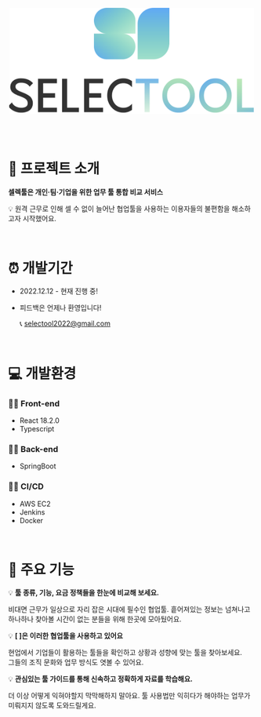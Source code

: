 
<p align="center"><img src="./README.assets/selectool_LOGO.png" href="https://www.selectool.info/" width="500"/></p>



<br /><br />


# 🐸 프로젝트 소개

**셀렉툴은 개인·팀·기업을 위한 업무 툴 통합 비교 서비스**

💡 원격 근무로 인해 셀 수 없이 늘어난 협업툴을 사용하는 이용자들의 불편함을 해소하고자 시작했어요.


<br />

# ⏰ 개발기간

- 2022.12.12 - 현재 진행 중!

- 피드백은 언제나 환영입니다!

  📞 selectool2022@gmail.com


<br />

# 💻 개발환경

### **👨‍💻 Front-end**

- React 18.2.0
- Typescript

### **👨‍💻 Back-end**

- SpringBoot

### **👩‍💻 CI/CD**

- AWS EC2
- Jenkins
- Docker


<br />

# 💫 주요 기능



💡 **툴 종류, 기능, 요금 정책들을 한눈에 비교해 보세요.** 



비대면 근무가 일상으로 자리 잡은 시대에 필수인 협업툴. 
흩어져있는 정보는 넘쳐나고 하나하나 찾아볼 시간이 없는 분들을 위해 한곳에 모아뒀어요.



💡 **[       ]은 이러한 협업툴을 사용하고 있어요**



현업에서 기업들이 활용하는 툴들을 확인하고 상황과 성향에 맞는 툴을 찾아보세요.  
그들의 조직 문화와 업무 방식도 엿볼 수 있어요.



💡 **관심있는 툴 가이드를 통해 신속하고 정확하게 자료를 학습해요.**



더 이상 어떻게 익혀야할지 막막해하지 말아요. 
툴 사용법만 익히다가 해야하는 업무가 미뤄지지 않도록 도와드릴게요.
